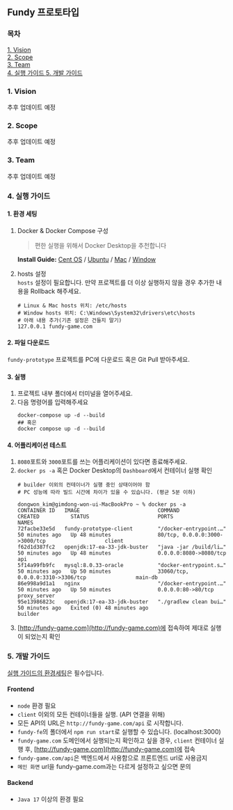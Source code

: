 ## Fundy 프로토타입
### 목차
[1. Vision ](#1-Vision)   
[2. Scope ](#2-Scope)   
[3. Team ](#3-Team)   
[4. 실행 가이드 ](#4-실행-가이드)
[5. 개발 가이드 ](#5-개발-가이드)
### 1. Vision
추후 업데이트 예정
### 2. Scope
추후 업데이트 예정
### 3. Team
추후 업데이트 예정
### 4. 실행 가이드
#### 1. 환경 세팅
1. Docker & Docker Compose 구성   
    > 편한 실행을 위해서 Docker Desktop을 추천합니다

   **Install Guide:**
[Cent OS](https://jsonobject.tistory.com/8)
/ [Ubuntu](https://haengsin.tistory.com/128)
/ [Mac](https://devzzi.tistory.com/71)
/ [Window](https://www.lainyzine.com/ko/article/a-complete-guide-to-how-to-install-docker-desktop-on-windows-10/)   

2. hosts 설정   
`hosts` 설정이 필요합니다. 만약 프로젝트를 더 이상 실행하지 않을 경우 추가한 내용을 Rollback 해주세요.
    ```
    # Linux & Mac hosts 위치: /etc/hosts 
    # Window hosts 위치: C:\Windows\System32\drivers\etc\hosts
    # 아래 내용 추가(기존 설정은 건들지 말기)
    127.0.0.1 fundy-game.com
    ```
#### 2. 파일 다운로드
`fundy-prototype` 프로젝트를 PC에 다운로드 혹은 Git Pull 받아주세요.
#### 3. 실행
1. 프로젝트 내부 폴더에서 터미널을 열어주세요.   
2. 다음 명령어를 입력해주세요
   ```
   docker-compose up -d --build 
   ## 혹은 
   docker compose up -d --build
   ```
#### 4. 어플리케이션 테스트
1. `8080`포트와 `3000`포트를 쓰는 어플리케이션이 있다면 종료해주세요.
2. `docker ps -a` 혹은 Docker Desktop의 `Dashboard`에서 컨테이너 실행 확인
    ```
    # builder 이외의 컨테이너가 실행 중인 상태이어야 함
    # PC 성능에 따라 빌드 시간에 차이가 있을 수 있습니다. (평균 5분 이하) 
    
    dongwon_kim@gimdong-won-ui-MacBookPro ~ % docker ps -a
    CONTAINER ID   IMAGE                         COMMAND                   CREATED          STATUS                      PORTS                                            NAMES
    72facbe33e5d   fundy-prototype-client        "/docker-entrypoint.…"   50 minutes ago   Up 48 minutes               80/tcp, 0.0.0.0:3000->3000/tcp                   client
    f62d1d387fc2   openjdk:17-ea-33-jdk-buster   "java -jar /build/li…"   50 minutes ago   Up 48 minutes               0.0.0.0:8080->8080/tcp                           api
    5f14a99fb9fc   mysql:8.0.33-oracle           "docker-entrypoint.s…"   50 minutes ago   Up 50 minutes               33060/tcp, 0.0.0.0:3310->3306/tcp                main-db
    86e998a9d1a1   nginx                         "/docker-entrypoint.…"   50 minutes ago   Up 50 minutes               0.0.0.0:80->80/tcp                               proxy_server
    95e13986823c   openjdk:17-ea-33-jdk-buster   "./gradlew clean bui…"   50 minutes ago   Exited (0) 48 minutes ago                                                    builder
    ```
3. [http://fundy-game.com](http://fundy-game.com)에 접속하여 제대로 실행이 되었는지 확인

### 5. 개발 가이드
[실행 가이드의 환경세팅](#1-환경-세팅)은 필수입니다.
#### Frontend
- `node` 환경 필요
- `client` 이외의 모든 컨테이너들을 실행. (API 연결을 위해)
- 모든 API의 URL은 `http://fundy-game.com/api` 로 시작합니다.
- `fundy-fe`의 폴더에서 `npm run start`로 실행할 수 있습니다. (localhost:3000)
- `fundy-game.com` 도메인에서 실행되는지 확인하고 싶을 경우, `client` 컨테이너 실행 후, [http://fundy-game.com](http://fundy-game.com)에 접속
- `fundy-game.com/api`은 백엔드에서 사용함으로 프론트엔드 url로 사용금지
- `메인 화면` url을 fundy-game.com과는 다르게 설정하고 싶으면 문의
#### Backend
- `Java 17` 이상의 환경 필요